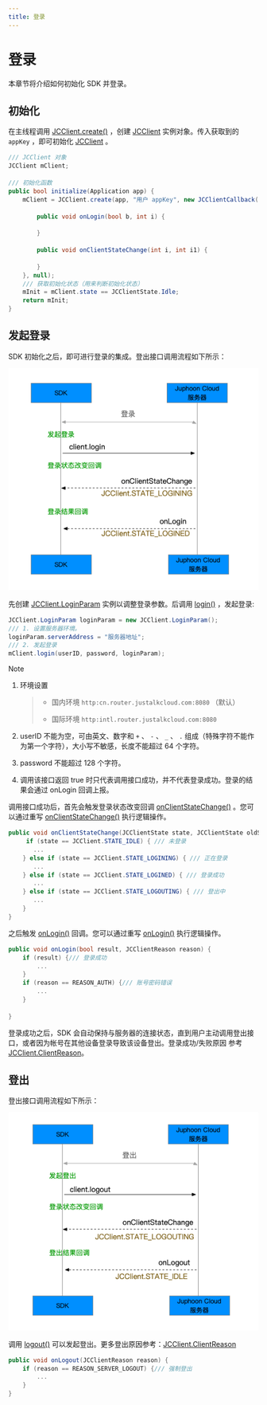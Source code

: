 ```yaml
---
title: 登录
---
```

# 登录

本章节将介绍如何初始化 SDK 并登录。



## 初始化

在主线程调用
[JCClient.create()](https://developer.juphoon.com/portal/reference/V2.1/windows/html/04eda8ae-87ca-50c7-5b35-97c067466d0c.htm)
，创建
[JCClient](https://developer.juphoon.com/portal/reference/V2.1/windows/html/a01b672a-1c8a-18a7-b550-727bbcad2f52.htm)
实例对象。传入获取到的 `appKey` ，即可初始化
[JCClient](https://developer.juphoon.com/portal/reference/V2.1/windows/html/a01b672a-1c8a-18a7-b550-727bbcad2f52.htm)
。



```csharp 
/// JCClient 对象
JCClient mClient;

/// 初始化函数
public bool initialize(Application app) {
    mClient = JCClient.create(app, "用户 appKey", new JCClientCallback() {

        public void onLogin(bool b, int i) {

        }

        public void onClientStateChange(int i, int i1) {

        }
    }, null);
    /// 获取初始化状态（用来判断初始化状态）
    mInit = mClient.state == JCClientState.Idle;
    return mInit;
}
```







## 发起登录

SDK 初始化之后，即可进行登录的集成。登出接口调用流程如下所示：

![../../../../\_images/workflow\_login\_android.png](../../../../_images/workflow_login_android.png)

先创建
[JCClient.LoginParam](https://developer.juphoon.com/portal/reference/V2.1/windows/html/bf49d392-d1f9-d885-36e5-4af282fdf4b8.htm)
实例以调整登录参数。后调用
[login()](https://developer.juphoon.com/portal/reference/V2.1/windows/html/62440094-63ab-7aa8-981d-2c2337419914.htm)
，发起登录:



```csharp 
JCClient.LoginParam loginParam = new JCClient.LoginParam();
/// 1. 设置服务器环境。
loginParam.serverAddress = "服务器地址";
/// 2. 发起登录
mClient.login(userID, password, loginParam);
```





Note

1.  环境设置
    
    > 
    > 
    > 
    > 
    >   - 国内环境 `http:cn.router.justalkcloud.com:8080` （默认）
    > 
    >   - 国际环境 `http:intl.router.justalkcloud.com:8080`
    > 
    > 

2.  userID 不能为空，可由英文、数字和 `+` 、 `-` 、 `_` 、 `.`
    组成（特殊字符不能作为第一个字符），大小写不敏感，长度不能超过
    64 个字符。

3.  password 不能超过 128 个字符。

4.  调用该接口返回 true 时只代表调用接口成功，并不代表登录成功。登录的结果会通过 onLogin 回调上报。



调用接口成功后，首先会触发登录状态改变回调
[onClientStateChange()](https://developer.juphoon.com/portal/reference/V2.1/windows/html/91ac4180-d727-d901-a06b-3ed4a675f4fb.htm)
。您可以通过重写
[onClientStateChange()](https://developer.juphoon.com/portal/reference/V2.1/windows/html/91ac4180-d727-d901-a06b-3ed4a675f4fb.htm)
执行逻辑操作。



```csharp 
public void onClientStateChange(JCClientState state, JCClientState oldState) {
     if (state == JCClient.STATE_IDLE) { /// 未登录
       ...
    } else if (state == JCClient.STATE_LOGINING) { /// 正在登录
       ...
    } else if (state == JCClient.STATE_LOGINED) { /// 登录成功
       ...
    } else if (state == JCClient.STATE_LOGOUTING) { /// 登出中
       ...
    }
}
```



之后触发
[onLogin()](https://developer.juphoon.com/portal/reference/V2.1/windows/html/98254a36-6a0c-4495-3254-5dc93cd52f52.htm)
回调。您可以通过重写
[onLogin()](https://developer.juphoon.com/portal/reference/V2.1/windows/html/98254a36-6a0c-4495-3254-5dc93cd52f52.htm)
执行逻辑操作。



```csharp 
public void onLogin(bool result, JCClientReason reason) {
    if (result) {/// 登录成功
        ...
    }
    if (reason == REASON_AUTH) {/// 账号密码错误
        ...
    }

}
```



登录成功之后，SDK 会自动保持与服务器的连接状态，直到用户主动调用登出接口，或者因为帐号在其他设备登录导致该设备登出。登录成功/失败原因 参考
[JCClient.ClientReason](https://developer.juphoon.com/portal/reference/V2.1/windows/html/9d6e6243-1b3f-55a6-7d0a-3158812dfc6f.htm)。





## 登出

登出接口调用流程如下所示：

![../../../../\_images/workflow\_logout\_android.png](../../../../_images/workflow_logout_android.png)

调用
[logout()](https://developer.juphoon.com/portal/reference/V2.1/windows/html/4b7a3fd4-f6bf-fc4e-8cf9-78023f69b459.htm)
可以发起登出。更多登出原因参考：[JCClient.ClientReason](https://developer.juphoon.com/portal/reference/V2.1/windows/html/9d6e6243-1b3f-55a6-7d0a-3158812dfc6f.htm)



```csharp 
public void onLogout(JCClientReason reason) {
    if (reason == REASON_SERVER_LOGOUT) {/// 强制登出
        ...
    }
}
```
















